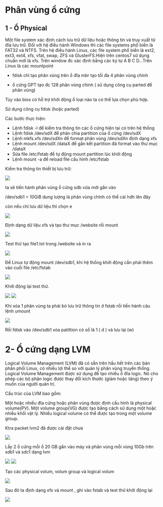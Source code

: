 # Phân vùng ổ cứng
## 1 - Ổ Physical
Một file system xác định cách lưu trữ dữ liệu hoặc thông tin và truy xuất từ ​​đĩa lưu trữ. Đối với hệ điều hành Windows thì các file systems phổ biến là FAT32 và NTFS. Trên hệ điều hành Linux, các file system phổ biến là ext2, ext3, ext4, xfs, vfat, swap, ZFS và GlusterFS.Hiện trên centos7 sử dụng chuẩn mới là xfs.
Trên window đc xác định bằng các ký tự A B C D...Trên Linux là các mountpoint

- fdisk chỉ tạo phân vùng trên ổ đĩa mbr tạo tối đa 4 phân vùng chính

- ổ cứng GPT tạo đc 128 phân vùng chính ( sử dụng công cụ parted để phân vùng)

Tùy vào bios có hỗ trợ khởi động ổ loại nào ta có thể lựa chọn phù hợp.


Sử dụng công cụ fdisk (hoặc parted)

Các bước thực hiện:
- Lệnh fdisk -l để kiểm tra thông tin các ổ cứng hiện tại có trên hệ thống
- Lệnh fdisk /dev/sdX để phân chia partition của ổ cứng /dev/sdX
- Lệnh mkfs.xfs /dev/sdXn để format phân vùng /dev/sdXn định dạng xfs
- Lệnh mount /dev/sdX /dataX để gắn kết partition đã format vào thư mục /dataX
- Sửa file /etc/fstab để tự động mount partition lúc khởi động
- Lệnh mount -a để reload file cấu hình /etc/fstab

Kiểm tra thông tin thiết bị lưu trữ:

<img src="img/52.png">

ta sẽ tiến hành phân vùng ổ cứng sdb vừa mới gắn vào

/dev/sdb1 = 10GiB dung lượng là phân vùng chính có thể cài hdh lên đây

còn nếu chỉ lưu dữ liệu thì chọn e

<img src="img/55.png">

Định dạng dữ liệu xfs và tạo thư mục /website rồi mount

<img src="img/56.png">

Test thử tạo file1.txt trong /website và in ra

<img src="img/57.png">

Để Linux tự động mount /dev/sdb1, khi hệ thống khởi động cần phải thêm vào cuối 
file /etc/fstab

<img src="img/58.png">

Khởi động lại  test thử.

<img src="img/59.png">

<img src="img/60.png">

Khi xóa 1 phân vùng ta phải bỏ lưu trữ thông tin ở fstab rồi tiến hành câu lệnh umount

<img src="img/61.png">

Rồi fdisk vào /dev/sdb1 xóa patittion có số là 1 ( d ) và lưu lại (w)


# 2- Ổ cứng dạng LVM

Logical Volume Management (LVM) đã có sẵn trên hầu hết trên các bản phân phối Linux, có nhiều lợi thế so với quản lý phân vùng truyền thống. Logical Volume Management được sử dụng để tạo nhiều ổ đĩa logic. Nó cho phép các bộ phận logic được thay đổi kích thước (giảm hoặc tăng) theo ý muốn của người quản trị.

Cấu trúc của LVM bao gồm:

Một hoặc nhiều đĩa cứng hoặc phân vùng được định cấu hình là physical volume(PV).
Một volume group(VG) được tạo bằng cách sử dụng một hoặc nhiều khối vật lý.
Nhiều logical volume có thể được tạo trong một volume group.

Ktra packet lvm2 đã được cài đặt chưa

<img src="img/62.png">

Lấy 2 ổ cứng mỗi ổ 20 GB gắn vào máy và phân vùng mỗi vùng 10Gb trên sdb1 và sdc1 dạng lvm 

<img src="img/64.png">


<img src="img/65.png">

Tạo các physical volum, volum group và logical volum

<img src="img/66.png">

Sau đó ta định dạng xfs và mount , ghi vào fstab và test thử khởi động lại

<img src="img/67.png">













